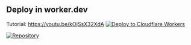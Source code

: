 ## Deploy in worker.dev

Tutorial: https://youtu.be/kOjSsX32XdA
   [![Deploy to Cloudflare Workers](https://deploy.workers.cloudflare.com/button)](https://deploy.workers.cloudflare.com/?url=https://github.com/yujiwh/EDtunnel)
   
[![Repository](https://img.shields.io/badge/View%20on-GitHub-blue.svg)](https://github.com/yujiwh/EDtunnel)
